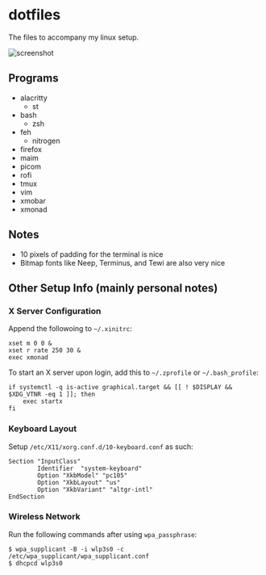 # dotfiles
The files to accompany my linux setup.

![screenshot](https://camo.githubusercontent.com/8cb822f22c581a6ceb84135815e113b5a9530850/68747470733a2f2f696d6775722e636f6d2f5541634e4f6d772e706e67)

## Programs
- alacritty
  - st
- bash
  - zsh
- feh
  - nitrogen
- firefox
- maim
- picom
- rofi
- tmux
- vim
- xmobar
- xmonad

## Notes
- 10 pixels of padding for the terminal is nice
- Bitmap fonts like Neep, Terminus, and Tewi are also very nice

## Other Setup Info (mainly personal notes)

### X Server Configuration
Append the followoing to `~/.xinitrc`:
```
xset m 0 0 &
xset r rate 250 30 &
exec xmonad
```

To start an X server upon login, add this to `~/.zprofile` or `~/.bash_profile`:
```
if systemctl -q is-active graphical.target && [[ ! $DISPLAY && $XDG_VTNR -eq 1 ]]; then
    exec startx
fi
```

### Keyboard Layout
Setup `/etc/X11/xorg.conf.d/10-keyboard.conf` as such:
```
Section "InputClass"
        Identifier  "system-keyboard"
        Option "XkbModel" "pc105"
        Option "XkbLayout" "us"
        Option "XkbVariant" "altgr-intl"
EndSection
```

### Wireless Network
Run the following commands after using `wpa_passphrase`:
```shell
$ wpa_supplicant -B -i wlp3s0 -c /etc/wpa_supplicant/wpa_supplicant.conf
$ dhcpcd wlp3s0
```

